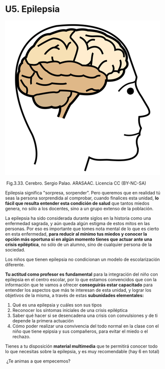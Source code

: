 # U5. Epilepsia


![](img/M3_33.png)


 Fig.3.33. Cerebro. Sergio Palao. ARASAAC. Licencia CC (BY-NC-SA)

Epilepsia significa "sorpresa, sorpender". Pero queremos que en realidad tú seas la persona sorprendida al comprobar, cuando finalices esta unidad, **lo fácil que resulta entender esta condición de salud** que tantos miedos genera, no sólo a los docentes, sino a un grupo extenso de la población.

La epilepsia ha sido considerada durante siglos en la historia como una enfermedad sagrada, y aún queda algún estigma de estos mitos en las personas. Por eso es importante que tomes nota mental de lo que es cierto en esta enfermedad, **para reducir al mínimo tus miedos y conocer la opción más oportuna si en algún momento tienes que actuar ante una crisis epiléptica**, no sólo de un alumno, sino de cualquier persona de la sociedad.

Los niños que tienen epilepsia no condicionan un modelo de escolarización diferente.

**Tu actitud como profesor es fundamental** para la integración del niño con epilepsia en el centro escolar, por lo que estamos convencidos que con la información que te vamos a ofrecer **conseguirás estar capacitado** para entender los aspectos que más te interesan de esta unidad, y lograr los objetivos de la misma, a través de estas **subunidades elementales:**

1.  Qué es una epilepsia y cuáles son sus tipos
2.  Reconocer los síntomas iniciales de una crisis epiléptica
3.  Saber qué hacer si se desencadena una crisis con convulsiones y de ti depende la primera actuación
4.  Cómo poder realizar una convivencia del todo normal en la clase con el niño que tiene epipsia y sus compañeros, para evitar el miedo o el rechazo.

  
Tienes a tu disposición **material multimedia** que te permitirá conocer todo lo que necesitas sobre la epilepsia, y es muy recomendable (hay 6 en total)

 ¿Te animas a que empecemos?

